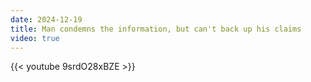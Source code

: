 ```yaml
---
date: 2024-12-19
title: Man condemns the information, but can't back up his claims
video: true
---
```



{{< youtube 9srdO28xBZE >}}

